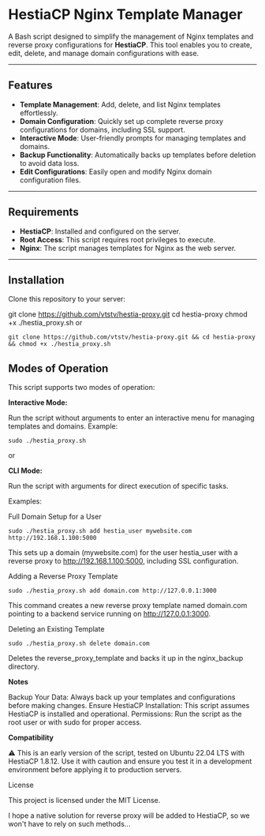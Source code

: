 # HestiaCP Nginx Template Manager

A Bash script designed to simplify the management of Nginx templates and reverse proxy configurations for **HestiaCP**. 
This tool enables you to create, edit, delete, and manage domain configurations with ease.

---

## Features

-  **Template Management**: Add, delete, and list Nginx templates effortlessly.
-  **Domain Configuration**: Quickly set up complete reverse proxy configurations for domains, including SSL support.
-  **Interactive Mode**: User-friendly prompts for managing templates and domains.
-  **Backup Functionality**: Automatically backs up templates before deletion to avoid data loss.
-  **Edit Configurations**: Easily open and modify Nginx domain configuration files.

---

## Requirements

- **HestiaCP**: Installed and configured on the server.
- **Root Access**: This script requires root privileges to execute.
- **Nginx**: The script manages templates for Nginx as the web server.

---

## Installation

Clone this repository to your server:
   
   git clone https://github.com/vtstv/hestia-proxy.git
   cd hestia-proxy
   chmod +x ./hestia_proxy.sh
or 

```
git clone https://github.com/vtstv/hestia-proxy.git && cd hestia-proxy && chmod +x ./hestia_proxy.sh
```

## Modes of Operation

This script supports two modes of operation:

**Interactive Mode:**

Run the script without arguments to enter an interactive menu for managing templates and domains.
Example:
```
sudo ./hestia_proxy.sh
```
or

**CLI Mode:**

Run the script with arguments for direct execution of specific tasks.

Examples:

Full Domain Setup for a User
```
sudo ./hestia_proxy.sh add hestia_user mywebsite.com http://192.168.1.100:5000
```
This sets up a domain (mywebsite.com) for the user hestia_user with a reverse proxy to http://192.168.1.100:5000, including SSL configuration.

Adding a Reverse Proxy Template
```
sudo ./hestia_proxy.sh add domain.com http://127.0.0.1:3000
```
This command creates a new reverse proxy template named domain.com pointing to a backend service running on http://127.0.0.1:3000.

Deleting an Existing Template
```
sudo ./hestia_proxy.sh delete domain.com
```
Deletes the reverse_proxy_template and backs it up in the nginx_backup directory.



**Notes**

Backup Your Data: Always back up your templates and configurations before making changes.
Ensure HestiaCP Installation: This script assumes HestiaCP is installed and operational.
Permissions: Run the script as the root user or with sudo for proper access.

**Compatibility**

⚠️ This is an early version of the script, tested on Ubuntu 22.04 LTS with HestiaCP 1.8.12.
Use it with caution and ensure you test it in a development environment before applying it to production servers.

License

This project is licensed under the MIT License.

I hope a native solution for reverse proxy will be added to HestiaCP, so we won't have to rely on such methods...